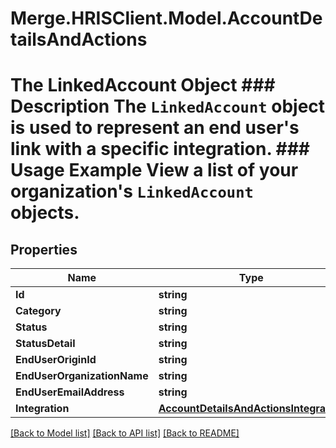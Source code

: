 # Merge.HRISClient.Model.AccountDetailsAndActions
# The LinkedAccount Object ### Description The `LinkedAccount` object is used to represent an end user's link with a specific integration.  ### Usage Example View a list of your organization's `LinkedAccount` objects.

## Properties

Name | Type | Description | Notes
------------ | ------------- | ------------- | -------------
**Id** | **string** |  | 
**Category** | **string** |  | [optional] 
**Status** | **string** |  | 
**StatusDetail** | **string** |  | [optional] 
**EndUserOriginId** | **string** |  | [optional] 
**EndUserOrganizationName** | **string** |  | 
**EndUserEmailAddress** | **string** |  | 
**Integration** | [**AccountDetailsAndActionsIntegration**](AccountDetailsAndActionsIntegration.md) |  | [optional] 

[[Back to Model list]](../README.md#documentation-for-models) [[Back to API list]](../README.md#documentation-for-api-endpoints) [[Back to README]](../README.md)

